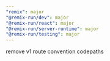 ```yaml
---
"remix": major
"@remix-run/dev": major
"@remix-run/react": major
"@remix-run/server-runtime": major
"@remix-run/testing": major
---
```


remove v1 route convention codepaths
